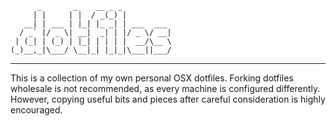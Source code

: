 
          _       _    __ _ _
         | |     | |  / _(_) |
       __| | ___ | |_| |_ _| | ___  ___
      / _` |/ _ \| __|  _| | |/ _ \/ __|
     | (_| | (_) | |_| | | | |  __/\__ \
    (_)__,_|\___/ \__|_| |_|_|\___||___/
<hr>
This is a collection of my own personal OSX dotfiles.
Forking dotfiles wholesale is not recommended, as every machine is configured differently.
However, copying useful bits and pieces after careful consideration is highly encouraged.